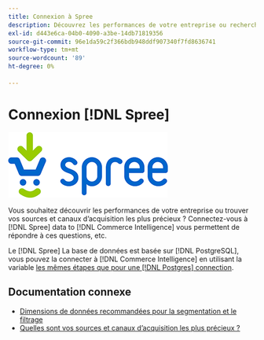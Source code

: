 ```yaml
---
title: Connexion à Spree
description: Découvrez les performances de votre entreprise ou recherchez vos sources et canaux d’acquisition les plus précieux.
exl-id: d443e6ca-04b0-4090-a3be-14db71819356
source-git-commit: 96e1da59c2f366bdb948ddf907340f7fd8636741
workflow-type: tm+mt
source-wordcount: '89'
ht-degree: 0%

---
```


# Connexion [!DNL Spree]

![](../../../assets/spree-commerce-logo.png)

Vous souhaitez découvrir les performances de votre entreprise ou trouver vos sources et canaux d’acquisition les plus précieux ? Connectez-vous à [!DNL Spree] data to [!DNL Commerce Intelligence] vous permettent de répondre à ces questions, etc.

Le [!DNL Spree] La base de données est basée sur [!DNL PostgreSQL], vous pouvez la connecter à [!DNL Commerce Intelligence] en utilisant la variable [les mêmes étapes que pour une [!DNL Postgres] connection](../integrations/postgresql.md).

## Documentation connexe

* [Dimensions de données recommandées pour la segmentation et le filtrage](../../../best-practices/segment-filter.md)
* [Quelles sont vos sources et canaux d’acquisition les plus précieux ?](../../analysis/most-value-source-channel.md)
